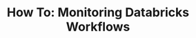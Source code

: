 ---
layout: post
title: "How To: Monitoring Databricks Workflows"
description: Keeping an eye out for your Jobs
image: 
  path: /assets/img/blog/ask-databricks-1-5.jpg
  srcset:
    1060w: /assets/img/blog/ask-databricks-1-5.jpg
    530w:  /assets/img/blog/ask-databricks-1-5@0,5x.jpg
    265w:  /assets/img/blog/ask-databricks-1-5@0,25x.jpg
sitemap: true
hide_last_modified: true
---